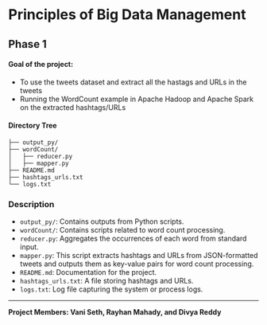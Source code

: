 # Principles of Big Data Management 

## Phase 1

#### Goal of the project: 

* To use the tweets dataset and extract all the hastags and URLs in the tweets
* Running the WordCount example in Apache Hadoop and Apache Spark on the extracted hashtags/URLs

#### Directory Tree
```
├── output_py/
├── wordCount/
│   ├── reducer.py
│   ├── mapper.py
├── README.md
├── hashtags_urls.txt
└── logs.txt
```

### Description


* `output_py/`: Contains outputs from Python scripts.
* `wordCount/`: Contains scripts related to word count processing.
* `reducer.py`: Aggregates the occurrences of each word from standard input.
* `mapper.py`: This script extracts hashtags and URLs from JSON-formatted tweets and outputs them as key-value pairs for word count processing.
* `README.md`: Documentation for the project.
* `hashtags_urls.txt`: A file storing hashtags and URLs.
* `logs.txt`: Log file capturing the system or process logs.

--- 
**Project Members: Vani Seth, Rayhan Mahady, and Divya Reddy**
